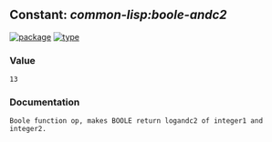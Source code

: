 ## Constant: ***common-lisp:boole-andc2***
[![package](https://img.shields.io/badge/Package-COMMON--LISP-5f9ea0.svg?style=social&colorA=999999)](../) [![type](https://img.shields.io/badge/Type-Constant-5f9ea0.svg?style=social&colorA=999999)](../#constant) 
### Value
```
13
```
### Documentation
```
Boole function op, makes BOOLE return logandc2 of integer1 and integer2.
```
